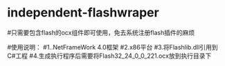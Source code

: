 # independent-flashwraper
#只需要包含flash的ocx组件即可使用，免去系统注册flash插件的麻烦

#使用说明：
#1..NetFrameWork 4.0框架
#2.x86平台
#3.将Flashlib.dll引用到C#工程
#4.生成执行程序后需要将Flash32_24_0_0_221.ocx放到执行目录下
